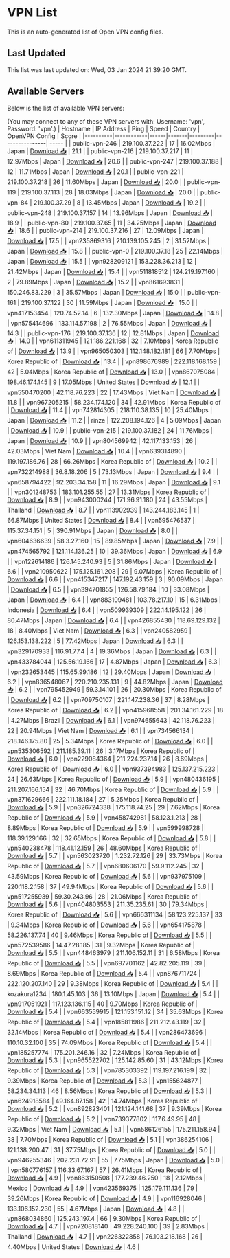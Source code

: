 # VPN List

This is an auto-generated list of Open VPN config files.

## Last Updated

This list was last updated on: Wed, 03 Jan 2024 21:39:20 GMT.

## Available Servers

Below is the list of available VPN servers:

(You may connect to any of these VPN servers with: Username: 'vpn', Password: 'vpn'.)
| Hostname | IP Address | Ping | Speed | Country | OpenVPN Config | Score |
|----------|------------|------|-------|---------|----------------| ----- |
| public-vpn-246 | 219.100.37.222 | 17 | 16.02Mbps | Japan | [Download 📥](./configs/server_0_JP.ovpn) | 21.1 |
| public-vpn-216 | 219.100.37.217 | 11 | 12.97Mbps | Japan | [Download 📥](./configs/server_1_JP.ovpn) | 20.6 |
| public-vpn-247 | 219.100.37.188 | 12 | 11.71Mbps | Japan | [Download 📥](./configs/server_2_JP.ovpn) | 20.1 |
| public-vpn-221 | 219.100.37.218 | 26 | 11.60Mbps | Japan | [Download 📥](./configs/server_3_JP.ovpn) | 20.0 |
| public-vpn-119 | 219.100.37.113 | 28 | 18.03Mbps | Japan | [Download 📥](./configs/server_4_JP.ovpn) | 20.0 |
| public-vpn-84 | 219.100.37.29 | 8 | 13.45Mbps | Japan | [Download 📥](./configs/server_5_JP.ovpn) | 19.2 |
| public-vpn-248 | 219.100.37.157 | 14 | 13.96Mbps | Japan | [Download 📥](./configs/server_6_JP.ovpn) | 18.9 |
| public-vpn-80 | 219.100.37.65 | 11 | 34.25Mbps | Japan | [Download 📥](./configs/server_7_JP.ovpn) | 18.6 |
| public-vpn-214 | 219.100.37.216 | 27 | 12.09Mbps | Japan | [Download 📥](./configs/server_8_JP.ovpn) | 17.5 |
| vpn235869316 | 210.139.105.245 | 2 | 31.52Mbps | Japan | [Download 📥](./configs/server_9_JP.ovpn) | 15.8 |
| public-vpn-0 | 219.100.37.18 | 25 | 22.14Mbps | Japan | [Download 📥](./configs/server_10_JP.ovpn) | 15.5 |
| vpn928209121 | 153.228.36.213 | 12 | 21.42Mbps | Japan | [Download 📥](./configs/server_11_JP.ovpn) | 15.4 |
| vpn511818512 | 124.219.197.160 | 2 | 79.89Mbps | Japan | [Download 📥](./configs/server_12_JP.ovpn) | 15.2 |
| vpn861693831 | 150.246.83.229 | 3 | 35.57Mbps | Japan | [Download 📥](./configs/server_13_JP.ovpn) | 15.0 |
| public-vpn-161 | 219.100.37.122 | 30 | 11.59Mbps | Japan | [Download 📥](./configs/server_14_JP.ovpn) | 15.0 |
| vpn417153454 | 120.74.52.14 | 6 | 132.30Mbps | Japan | [Download 📥](./configs/server_15_JP.ovpn) | 14.8 |
| vpn575414696 | 133.114.57.198 | 2 | 76.55Mbps | Japan | [Download 📥](./configs/server_16_JP.ovpn) | 14.3 |
| public-vpn-176 | 219.100.37.136 | 12 | 12.81Mbps | Japan | [Download 📥](./configs/server_17_JP.ovpn) | 14.0 |
| vpn611311945 | 121.186.221.168 | 32 | 7.10Mbps | Korea Republic of | [Download 📥](./configs/server_18_KR.ovpn) | 13.9 |
| vpn965050303 | 112.148.182.181 | 66 | 7.70Mbps | Korea Republic of | [Download 📥](./configs/server_19_KR.ovpn) | 13.4 |
| vpn898676989 | 222.118.168.159 | 42 | 5.04Mbps | Korea Republic of | [Download 📥](./configs/server_20_KR.ovpn) | 13.0 |
| vpn867075084 | 198.46.174.145 | 9 | 17.05Mbps | United States | [Download 📥](./configs/server_21_US.ovpn) | 12.1 |
| vpn550470200 | 42.118.76.223 | 22 | 17.43Mbps | Viet Nam | [Download 📥](./configs/server_22_VN.ovpn) | 11.8 |
| vpn967205215 | 58.234.174.120 | 34 | 42.91Mbps | Korea Republic of | [Download 📥](./configs/server_23_KR.ovpn) | 11.4 |
| vpn742814305 | 218.110.38.135 | 10 | 25.40Mbps | Japan | [Download 📥](./configs/server_24_JP.ovpn) | 11.2 |
| rinze | 122.208.194.126 | 4 | 5.09Mbps | Japan | [Download 📥](./configs/server_25_JP.ovpn) | 10.9 |
| public-vpn-215 | 219.100.37.182 | 24 | 11.76Mbps | Japan | [Download 📥](./configs/server_26_JP.ovpn) | 10.9 |
| vpn804569942 | 42.117.133.153 | 26 | 42.03Mbps | Viet Nam | [Download 📥](./configs/server_27_VN.ovpn) | 10.4 |
| vpn639314890 | 119.197.186.76 | 28 | 66.26Mbps | Korea Republic of | [Download 📥](./configs/server_28_KR.ovpn) | 10.2 |
| vpn732214988 | 36.8.18.206 | 5 | 73.13Mbps | Japan | [Download 📥](./configs/server_29_JP.ovpn) | 9.4 |
| vpn658794422 | 92.203.34.158 | 11 | 16.29Mbps | Japan | [Download 📥](./configs/server_30_JP.ovpn) | 9.1 |
| vpn301248753 | 183.101.255.55 | 27 | 13.31Mbps | Korea Republic of | [Download 📥](./configs/server_31_KR.ovpn) | 8.9 |
| vpn943000244 | 171.96.91.180 | 24 | 43.55Mbps | Thailand | [Download 📥](./configs/server_32_TH.ovpn) | 8.7 |
| vpn113902939 | 143.244.183.145 | 1 | 66.87Mbps | United States | [Download 📥](./configs/server_33_US.ovpn) | 8.4 |
| vpn595476537 | 115.37.34.151 | 5 | 390.91Mbps | Japan | [Download 📥](./configs/server_34_JP.ovpn) | 8.0 |
| vpn604636639 | 58.3.27.160 | 15 | 89.85Mbps | Japan | [Download 📥](./configs/server_35_JP.ovpn) | 7.9 |
| vpn474565792 | 121.114.136.25 | 10 | 39.36Mbps | Japan | [Download 📥](./configs/server_36_JP.ovpn) | 6.9 |
| vpn122614186 | 126.145.240.93 | 5 | 31.86Mbps | Japan | [Download 📥](./configs/server_37_JP.ovpn) | 6.6 |
| vpn210950622 | 175.125.161.208 | 29 | 9.07Mbps | Korea Republic of | [Download 📥](./configs/server_38_KR.ovpn) | 6.6 |
| vpn415347217 | 147.192.43.159 | 3 | 90.09Mbps | Japan | [Download 📥](./configs/server_39_JP.ovpn) | 6.5 |
| vpn394701855 | 126.58.79.184 | 10 | 33.08Mbps | Japan | [Download 📥](./configs/server_40_JP.ovpn) | 6.4 |
| vpn883109481 | 103.78.217.10 | 15 | 6.31Mbps | Indonesia | [Download 📥](./configs/server_41_ID.ovpn) | 6.4 |
| vpn509939309 | 222.14.195.122 | 26 | 80.47Mbps | Japan | [Download 📥](./configs/server_42_JP.ovpn) | 6.4 |
| vpn426855430 | 118.69.129.132 | 18 | 8.40Mbps | Viet Nam | [Download 📥](./configs/server_43_VN.ovpn) | 6.3 |
| vpn240582959 | 126.153.138.222 | 5 | 77.42Mbps | Japan | [Download 📥](./configs/server_44_JP.ovpn) | 6.3 |
| vpn329170933 | 116.91.77.4 | 4 | 19.36Mbps | Japan | [Download 📥](./configs/server_45_JP.ovpn) | 6.3 |
| vpn433784044 | 125.56.19.166 | 17 | 4.87Mbps | Japan | [Download 📥](./configs/server_46_JP.ovpn) | 6.3 |
| vpn232653445 | 115.65.99.186 | 12 | 29.40Mbps | Japan | [Download 📥](./configs/server_47_JP.ovpn) | 6.2 |
| vpn836548067 | 220.210.235.131 | 9 | 44.82Mbps | Japan | [Download 📥](./configs/server_48_JP.ovpn) | 6.2 |
| vpn795452949 | 59.3.14.101 | 26 | 20.30Mbps | Korea Republic of | [Download 📥](./configs/server_49_KR.ovpn) | 6.2 |
| vpn709750107 | 221.147.238.36 | 37 | 8.28Mbps | Korea Republic of | [Download 📥](./configs/server_50_KR.ovpn) | 6.2 |
| vpn415968558 | 201.34.161.229 | 18 | 4.27Mbps | Brazil | [Download 📥](./configs/server_51_BR.ovpn) | 6.1 |
| vpn974655643 | 42.118.76.223 | 22 | 20.94Mbps | Viet Nam | [Download 📥](./configs/server_52_VN.ovpn) | 6.1 |
| vpn734566134 | 218.146.175.80 | 25 | 5.34Mbps | Korea Republic of | [Download 📥](./configs/server_53_KR.ovpn) | 6.0 |
| vpn535306592 | 211.185.39.11 | 26 | 3.17Mbps | Korea Republic of | [Download 📥](./configs/server_54_KR.ovpn) | 6.0 |
| vpn229084364 | 211.224.237.14 | 26 | 8.69Mbps | Korea Republic of | [Download 📥](./configs/server_55_KR.ovpn) | 6.0 |
| vpn937394983 | 125.137.215.223 | 24 | 26.63Mbps | Korea Republic of | [Download 📥](./configs/server_56_KR.ovpn) | 5.9 |
| vpn480436195 | 211.207.166.154 | 32 | 46.70Mbps | Korea Republic of | [Download 📥](./configs/server_57_KR.ovpn) | 5.9 |
| vpn371629666 | 222.111.18.184 | 27 | 5.25Mbps | Korea Republic of | [Download 📥](./configs/server_58_KR.ovpn) | 5.9 |
| vpn326724338 | 175.118.74.25 | 29 | 7.62Mbps | Korea Republic of | [Download 📥](./configs/server_59_KR.ovpn) | 5.9 |
| vpn458742981 | 58.123.1.213 | 28 | 8.89Mbps | Korea Republic of | [Download 📥](./configs/server_60_KR.ovpn) | 5.9 |
| vpn599998728 | 118.39.129.166 | 32 | 32.65Mbps | Korea Republic of | [Download 📥](./configs/server_61_KR.ovpn) | 5.8 |
| vpn540238478 | 118.41.12.159 | 26 | 48.60Mbps | Korea Republic of | [Download 📥](./configs/server_62_KR.ovpn) | 5.7 |
| vpn563023720 | 1.232.72.126 | 29 | 33.73Mbps | Korea Republic of | [Download 📥](./configs/server_63_KR.ovpn) | 5.7 |
| vpn680606170 | 59.9.112.245 | 32 | 43.59Mbps | Korea Republic of | [Download 📥](./configs/server_64_KR.ovpn) | 5.6 |
| vpn937975109 | 220.118.2.158 | 37 | 49.94Mbps | Korea Republic of | [Download 📥](./configs/server_65_KR.ovpn) | 5.6 |
| vpn517255939 | 59.30.243.96 | 28 | 21.06Mbps | Korea Republic of | [Download 📥](./configs/server_66_KR.ovpn) | 5.6 |
| vpn404803553 | 211.35.235.61 | 30 | 79.34Mbps | Korea Republic of | [Download 📥](./configs/server_67_KR.ovpn) | 5.6 |
| vpn666311134 | 58.123.225.137 | 33 | 9.34Mbps | Korea Republic of | [Download 📥](./configs/server_68_KR.ovpn) | 5.6 |
| vpn654175878 | 58.226.137.74 | 40 | 9.46Mbps | Korea Republic of | [Download 📥](./configs/server_69_KR.ovpn) | 5.5 |
| vpn572539586 | 14.47.28.185 | 31 | 9.32Mbps | Korea Republic of | [Download 📥](./configs/server_70_KR.ovpn) | 5.5 |
| vpn448463979 | 211.106.152.11 | 31 | 6.58Mbps | Korea Republic of | [Download 📥](./configs/server_71_KR.ovpn) | 5.5 |
| vpn697701162 | 42.82.205.119 | 39 | 8.69Mbps | Korea Republic of | [Download 📥](./configs/server_72_KR.ovpn) | 5.4 |
| vpn876711724 | 222.120.207.140 | 29 | 9.38Mbps | Korea Republic of | [Download 📥](./configs/server_73_KR.ovpn) | 5.4 |
| kozakura1234 | 180.1.45.103 | 36 | 13.10Mbps | Japan | [Download 📥](./configs/server_74_JP.ovpn) | 5.4 |
| vpn917051921 | 117.123.136.115 | 40 | 9.70Mbps | Korea Republic of | [Download 📥](./configs/server_75_KR.ovpn) | 5.4 |
| vpn663559915 | 121.153.151.12 | 34 | 35.63Mbps | Korea Republic of | [Download 📥](./configs/server_76_KR.ovpn) | 5.4 |
| vpn185811986 | 211.212.43.119 | 32 | 32.14Mbps | Korea Republic of | [Download 📥](./configs/server_77_KR.ovpn) | 5.4 |
| vpn286473696 | 110.10.32.100 | 35 | 74.09Mbps | Korea Republic of | [Download 📥](./configs/server_78_KR.ovpn) | 5.4 |
| vpn185257774 | 175.201.246.16 | 32 | 7.24Mbps | Korea Republic of | [Download 📥](./configs/server_79_KR.ovpn) | 5.3 |
| vpn965522702 | 125.142.85.60 | 31 | 43.12Mbps | Korea Republic of | [Download 📥](./configs/server_80_KR.ovpn) | 5.3 |
| vpn785303392 | 119.197.216.199 | 32 | 9.39Mbps | Korea Republic of | [Download 📥](./configs/server_81_KR.ovpn) | 5.3 |
| vpn155624877 | 58.234.34.113 | 46 | 8.56Mbps | Korea Republic of | [Download 📥](./configs/server_82_KR.ovpn) | 5.3 |
| vpn624918584 | 49.164.87.158 | 42 | 14.74Mbps | Korea Republic of | [Download 📥](./configs/server_83_KR.ovpn) | 5.2 |
| vpn892823401 | 121.124.141.68 | 37 | 9.39Mbps | Korea Republic of | [Download 📥](./configs/server_84_KR.ovpn) | 5.2 |
| vpn739377802 | 117.6.49.95 | 48 | 9.32Mbps | Viet Nam | [Download 📥](./configs/server_85_VN.ovpn) | 5.1 |
| vpn586126155 | 175.211.158.94 | 38 | 7.70Mbps | Korea Republic of | [Download 📥](./configs/server_86_KR.ovpn) | 5.1 |
| vpn386254106 | 121.138.200.47 | 31 | 37.75Mbps | Korea Republic of | [Download 📥](./configs/server_87_KR.ovpn) | 5.0 |
| vpn946255346 | 202.231.72.91 | 55 | 7.75Mbps | Japan | [Download 📥](./configs/server_88_JP.ovpn) | 5.0 |
| vpn580776157 | 116.33.67.167 | 57 | 26.41Mbps | Korea Republic of | [Download 📥](./configs/server_89_KR.ovpn) | 4.9 |
| vpn863150508 | 177.239.46.250 | 18 | 2.12Mbps | Mexico | [Download 📥](./configs/server_90_MX.ovpn) | 4.9 |
| vpn423569375 | 125.179.111.136 | 79 | 39.26Mbps | Korea Republic of | [Download 📥](./configs/server_91_KR.ovpn) | 4.9 |
| vpn116928046 | 133.106.152.230 | 55 | 4.67Mbps | Japan | [Download 📥](./configs/server_92_JP.ovpn) | 4.8 |
| vpn868034860 | 125.243.197.4 | 66 | 9.30Mbps | Korea Republic of | [Download 📥](./configs/server_93_KR.ovpn) | 4.7 |
| vpn720818140 | 49.228.240.100 | 39 | 2.83Mbps | Thailand | [Download 📥](./configs/server_94_TH.ovpn) | 4.7 |
| vpn226322858 | 76.103.218.168 | 26 | 4.40Mbps | United States | [Download 📥](./configs/server_95_US.ovpn) | 4.6 |
